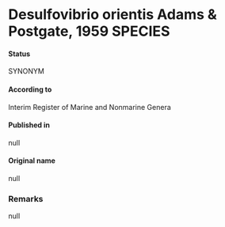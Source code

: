 Desulfovibrio orientis Adams & Postgate, 1959 SPECIES
=======

#### Status
SYNONYM

#### According to
Interim Register of Marine and Nonmarine Genera

#### Published in
null

#### Original name
null

### Remarks
null